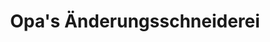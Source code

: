 ---
title: "Opa's Änderungsschneiderei"
url: /weissenburg-in-bayern/opas-aenderungsschneiderei/
shop: Schneiderei
---